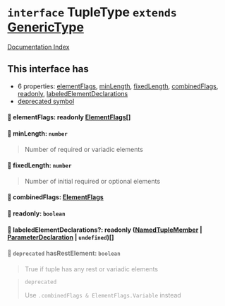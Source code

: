# `interface` TupleType `extends` [GenericType](../interface.GenericType/README.md)

[Documentation Index](../README.md)

## This interface has

- 6 properties:
[elementFlags](#-elementflags-readonly-elementflags),
[minLength](#-minlength-number),
[fixedLength](#-fixedlength-number),
[combinedFlags](#-combinedflags-elementflags),
[readonly](#-readonly-boolean),
[labeledElementDeclarations](#-labeledelementdeclarations-readonly-namedtuplemember--parameterdeclaration--undefined)
- [deprecated symbol](#-deprecated-hasrestelement-boolean)


#### 📄 elementFlags: readonly [ElementFlags](../enum.ElementFlags/README.md)\[]



#### 📄 minLength: `number`

> Number of required or variadic elements



#### 📄 fixedLength: `number`

> Number of initial required or optional elements



#### 📄 combinedFlags: [ElementFlags](../enum.ElementFlags/README.md)



#### 📄 readonly: `boolean`



#### 📄 labeledElementDeclarations?: readonly ([NamedTupleMember](../interface.NamedTupleMember/README.md) | [ParameterDeclaration](../interface.ParameterDeclaration/README.md) | `undefined`)\[]



<div style="opacity:0.6">

#### 📄 `deprecated` hasRestElement: `boolean`

> True if tuple has any rest or variadic elements

> `deprecated`
> 
> Use `.combinedFlags & ElementFlags.Variable` instead



</div>

